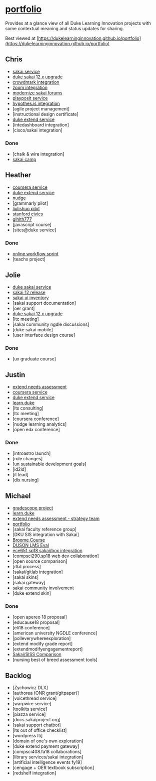# [portfolio](https://github.com/dukelearninginnovation/portfolio)

Provides at a glance view of all Duke Learning Innovation projects with some contextual meaning and status updates for sharing.

Best viewed at [https://dukelearninginnovation.github.io/portfolio](https://dukelearninginnovation.github.io/portfolio)


## Chris

* [sakai service](sakai.service)
* [duke sakai 12.x upgrade](sakai.12.upgrade.project)
* [crowdmark integration](crowdmark.integration)
* [zoom integration](zoom.integration)
* [modernize sakai forums](sakai.community)
* [playposit service](playposit.service)
* [hypothes.is integration](hypothesis.integration)
* [agile project management]
* [instructional design certificate]
* [duke extend service](extend.service)
* [intedashboard integration]
* [cisco/sakai integration]


### Done

* [chalk & wire integration]
* [sakai camp](sakai.community)

## Heather

* [coursera service](coursera.support.service)
* [duke extend service](extend.service)
* [nudge](nudge.project)
* [grammarly pilot]
* [liulishuo pilot](liolishou.project)
* [stanford civics](stanford.civics.course)
* [glhlth777](glhlth.777.course)
* [javascript course]
* [sites@duke service]

### Done

* [online workflow sprint](online.workflow.sprint.project)
* [teachx project]

## Jolie

* [duke sakai service](sakai.service)
* [sakai 12 release](sakai.community)
* [sakai ui inventory](sakai.ui.inventory.project)
* [sakai support documentation]
* [oer grant]
* [duke sakai 12.x upgrade](sakai.12.upgrade.project)
* [ltc meeting]
* [sakai community ngdle discussions]
* [duke sakai mobile]
* [user interface design course]

### Done

* [ux graduate course]

## Justin

* [extend needs assessment](extend.needs.assessment.project)
* [coursera service](coursera.support.service)
* [duke extend service](extend.service)
* [learn.duke](learn.duke.project)
* [lts consulting]
* [ltc meeting]
* [coursera conference]
* [nudge learning analytics]
* [open edx conference]

### Done

* [introastro launch]
* [role changes]
* [un sustainable development goals]
* [id2id]
* [it lead]
* [dlx nursing]

## Michael

* [gradescope project](gradescope.project)
* [learn.duke](learn.duke.project)
* [extend needs assessment - strategy team](extend.needs.assessment.project)
* [portfolio](/)
* [sakai faculty reference group]
* [DKU SIS integration with Sakai]
* [Broome Course](broome.course)
* [DUSON LMS Eval](duson.lms.eval.project)
* [ece651.sp18 sakai/box integration](ece651.sp18.project)
* [compsci290.sp18 web dev collaboration]
* [open source comparison]
* [r&d process]
* [sakai/gitlab integration]
* [sakai skins]
* [sakai gateway]
* [sakai community involvement](sakai.community)
* [duke extend skin]

### Done

* [open apereo 18 proposal]
* [educause18 proposal]
* [eli18 conference]
* [american university NGDLE conference]
* [polleverywhereexploration]
* [extend modify grade report]
* [extendmodifyengagementreport]
* [Sakai/SISS Comparison](sakai.siss.comparison.project)
* [nursing best of breed assessment tools]

## Backlog


* [Zychowicz DLX]
* [authorea \(ONR grant/gitpaper\)]
* [voicethread service]
* [warpwire service]
* [toolkits service]
* [piazza service]
* [docs.sakaiproject.org]
* [sakai support chatbot]
* [lts out of office checklist]
* [wordpress lti]
* [domain of one's own exploration]
* [duke extend payment gateway]
* [compsci408.fa18 collaborations]
* [library services/sakai integration]
* [artificial intelligence events fy19]
* [cengage + OER textbook subscription]
* [redshelf integration]







